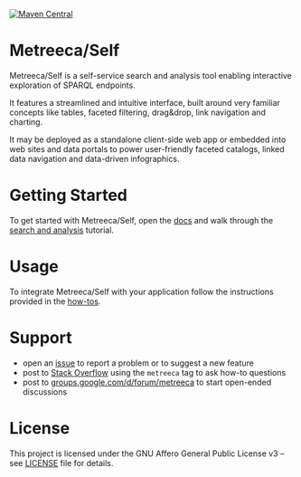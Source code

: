 
[![Maven Central](https://img.shields.io/maven-central/v/com.metreeca/metreeca-self.svg)](https://search.maven.org/artifact/com.metreeca/metreeca-self/)

# Metreeca/Self

Metreeca/Self is a self-service search and analysis tool enabling interactive exploration of SPARQL endpoints.

It features a streamlined and intuitive interface, built around very familiar concepts like tables, faceted filtering, drag&drop, link navigation and charting.

It may be deployed as a standalone client-side web app or embedded into web sites and data portals to power user-friendly faceted catalogs, linked data navigation and data-driven infographics.

# Getting Started

To get started with Metreeca/Self, open the [docs](https://metreeca.github.io/self/) and walk through the [search and analysis](https://metreeca.github.io/self/tutorials/search-and-analysis) tutorial.

# Usage

To integrate Metreeca/Self with your application follow the instructions provided in the [how-tos](https://metreeca.github.io/self/#how-to).

# Support

- open an [issue](https://github.com/metreeca/self/issues) to report a problem or to suggest a new feature
- post to [Stack Overflow](https://stackoverflow.com/questions/ask?tags=metreeca) using the `metreeca` tag to ask how-to questions
- post to [groups.google.com/d/forum/metreeca](https://groups.google.com/d/forum/metreeca) to start open-ended discussions

# License

This project is licensed under the GNU Affero General Public License v3 – see [LICENSE](LICENSE) file for details.
